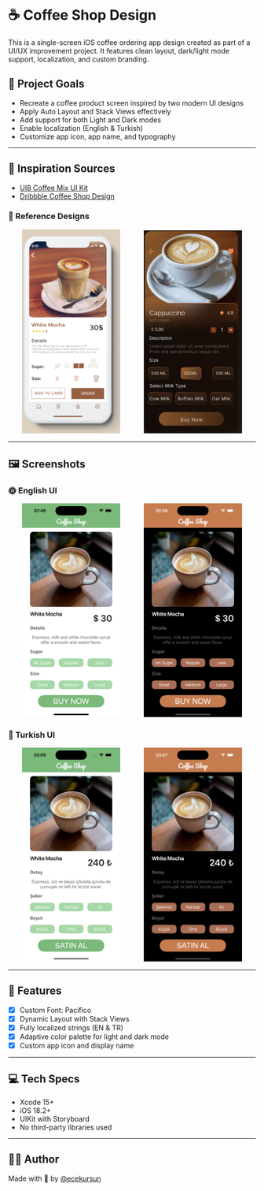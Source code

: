 # ☕ Coffee Shop Design

This is a single-screen iOS coffee ordering app design created as part of a UI/UX improvement project. It features clean layout, dark/light mode support, localization, and custom branding.

## 🎯 Project Goals

- Recreate a coffee product screen inspired by two modern UI designs
- Apply Auto Layout and Stack Views effectively
- Add support for both Light and Dark modes
- Enable localization (English & Turkish)
- Customize app icon, app name, and typography

---

## 📌 Inspiration Sources

- [UI8 Coffee Mix UI Kit](https://ui8.net/abdulazizalbadawi/products/coffee-mix-ui-kit?rel=timer)
- [Dribbble Coffee Shop Design](https://dribbble.com/shots/23467241-Coffee-Shop-App-Design)

### 🎨 Reference Designs
<div align="center">
  <img src="./reference-ui8.png" alt="Reference UI8" width="200"/>
  <div style="width: 40px; display: inline-block;"></div>
  <img src="./reference-dribbble.png" alt="Reference Dribbble" width="200"/>
</div>

---

## 🖼️ Screenshots

### 🌞 English UI
<div align="center">
  <img src="./screenshot-light-en.jpeg" alt="Light Mode EN" width="200"/>
  <div style="width: 40px; display: inline-block;"></div>
  <img src="./screenshot-dark-en.jpeg" alt="Dark Mode EN" width="200"/>
</div>

### 🌙 Turkish UI
<div align="center">
  <img src="./screenshot-light-tr.jpeg" alt="Light Mode TR" width="200"/>
  <div style="width: 40px; display: inline-block;"></div>
  <img src="./screenshot-dark-tr.jpeg" alt="Dark Mode TR" width="200"/>
</div>

---

## 🔧 Features

- [x] Custom Font: Pacifico
- [x] Dynamic Layout with Stack Views
- [x] Fully localized strings (EN & TR)
- [x] Adaptive color palette for light and dark mode
- [x] Custom app icon and display name

---

## 💻 Tech Specs

- Xcode 15+
- iOS 18.2+
- UIKit with Storyboard
- No third-party libraries used

---

## 🙋‍♀️ Author

Made with 💚 by [@ecekursun](https://github.com/ecekursun)
